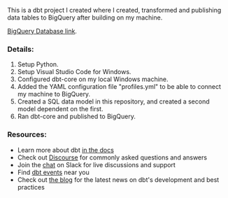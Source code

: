 This is a dbt project I created where I created, transformed and publishing data tables to BigQuery after building on my machine.

[BigQuery Database link](https://console.cloud.google.com/bigquery?ws=!1m5!1m4!4m3!1sproject-cp-2021!2sdbt_data!3smy_first_dbt_model&project=project-cp-2021).

### Details:
1. Setup Python.
2. Setup Visual Studio Code for Windows.
3. Configured dbt-core on my local Windows machine.
4. Added the YAML configuration file "profiles.yml" to be able to connect my machine to BigQuery.
5. Created a SQL data model in this repository, and created a second model dependent on the first.
6. Ran dbt-core and published to BigQuery.

### Resources:
- Learn more about dbt [in the docs](https://docs.getdbt.com/docs/introduction)
- Check out [Discourse](https://discourse.getdbt.com/) for commonly asked questions and answers
- Join the [chat](http://slack.getdbt.com/) on Slack for live discussions and support
- Find [dbt events](https://events.getdbt.com) near you
- Check out [the blog](https://blog.getdbt.com/) for the latest news on dbt's development and best practices
